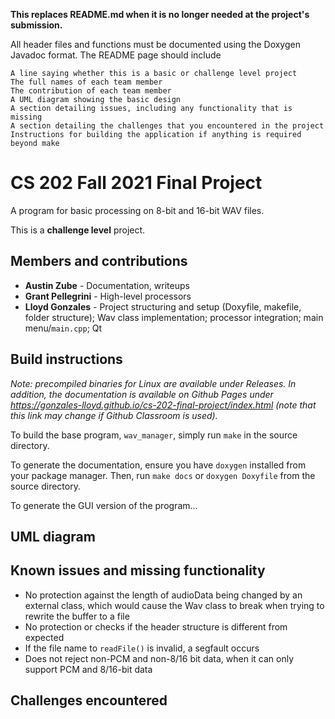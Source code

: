 **This replaces README.md when it is no longer needed at the project's submission.**

All header files and functions must be documented using the Doxygen Javadoc format. The README page should include

    A line saying whether this is a basic or challenge level project
    The full names of each team member
    The contribution of each team member
    A UML diagram showing the basic design
    A section detailing issues, including any functionality that is missing
    A section detailing the challenges that you encountered in the project
    Instructions for building the application if anything is required beyond make

# CS 202 Fall 2021 Final Project
A program for basic processing on 8-bit and 16-bit WAV files. 

This is a **challenge level** project.

## Members and contributions
 - **Austin Zube** - Documentation, writeups
 - **Grant Pellegrini** - High-level processors
 - **Lloyd Gonzales** - Project structuring and setup (Doxyfile, makefile, folder structure); Wav class implementation; processor integration; main menu/`main.cpp`; Qt

## Build instructions
*Note: precompiled binaries for Linux are available under Releases. In addition, the documentation is available on Github Pages under https://gonzales-lloyd.github.io/cs-202-final-project/index.html (note that this link may change if Github Classroom is used).* 

To build the base program, `wav_manager`, simply run `make` in the source directory.

To generate the documentation, ensure you have `doxygen` installed from your package manager. Then, run `make docs` or `doxygen Doxyfile` from the source directory.

To generate the GUI version of the program...
## UML diagram

## Known issues and missing functionality
- No protection against the length of audioData being changed by an external class, which would cause the Wav class to break when trying to rewrite the buffer to a file
- No protection or checks if the header structure is different from expected
- If the file name to `readFile()` is invalid, a segfault occurs
- Does not reject non-PCM and non-8/16 bit data, when it can only support PCM and 8/16-bit data

## Challenges encountered